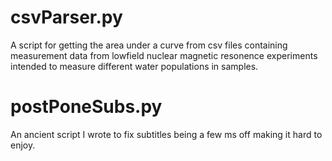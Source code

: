 # csvParser.py

A script for getting the area under a curve from csv files containing measurement data from lowfield nuclear magnetic resonence experiments intended to measure different water populations in samples.

# postPoneSubs.py

An ancient script I wrote to fix subtitles being a few ms off making it hard to enjoy.